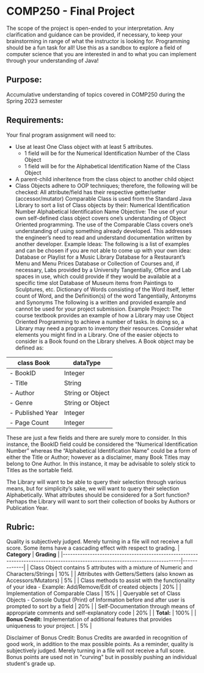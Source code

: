 #   COMP250 - Final Project
The scope of the project is open-ended to your interpretation.  Any clarification and guidance can be provided, if necessary, to keep your brainstorming in range of what the instructor is looking for.  Programming should be a fun task for all!  Use this as a sandbox to explore a field of computer science that you are interested in and to what you can implement through your understanding of Java!
##  Purpose:
Accumulative understanding of topics covered in COMP250 during the Spring 2023 semester
##  Requirements:
Your final program assignment will need to:
-   Use at least One Class object with at least 5 attributes.  
    -   1 field will be for the Numerical Identification Number of the Class Object
    -   1 field will be for the Alphabetical Identification Name of the Class Object
-   A parent-child inheritence from the class object to another child object 
-	Class Objects adhere to OOP techniques; therefore, the following will be checked:
All attribute/field has their respective getter/setter (accessor/mutator)
Comparable Class is used from the Standard Java Library to sort a list of Class objects by their:
Numerical Identification Number
Alphabetical Identification Name
Objective:
The use of your own self-defined class object covers one’s understanding of Object Oriented programming.
The use of the Comparable Class covers one’s understanding of using something already developed.  This addresses the engineer’s need to read and understand documentation written by another developer.
Example Ideas:
The following is a list of examples and can be chosen if you are not able to come up with your own idea:
Database or Playlist for a Music Library
Database for a Restaurant’s Menu and Menu Prices
Database or Collection of Courses and, if necessary, Labs provided by a University
Tangentially, Office and Lab spaces in use, which could provide if they would be available at a specific time slot
Database of Museum items from Paintings to Sculptures, etc.
Dictionary of Words consisting of the Word itself, letter count of Word, and the Definition(s) of the word
Tangentially, Antonyms and Synonyms
The following is a written and provided example and cannot be used for your project submission.
Example Project:
The course textbook provides an example of how a Library may use Object Oriented Programming to achieve a number of tasks.  In doing so, a Library may need a program to inventory their resources.  Consider what elements you might find in a Library.  One of the easier objects to consider is a Book found on the Library shelves.
A Book object may be defined as:

| **class Book**   | **dataType**     |
|------------------|------------------|
| - BookID         | Integer          |
| - Title          | String           |
| - Author         | String or Object |
| - Genre          | String or Object |
| - Published Year | Integer          |
| - Page Count     | Integer          |

These are just a few fields and there are surely more to consider.  In this instance, the BookID field could be considered the “Numerical Identification Number” whereas the “Alphabetical Identification Name” could be a form of either the Title or Author; however as a disclaimer, many Book Titles may belong to One Author.  In this instance, it may be advisable to solely stick to Titles as the sortable field.

The Library will want to be able to query their selection through various means, but for simplicity’s sake, we will want to query their selection Alphabetically.  What attributes should be considered for a Sort function?  Perhaps the Library will want to sort their collection of books by Authors or Publication Year.

##  Rubric:
Quality is subjectively judged.  Merely turning in a file will not receive a full score.  Some items have a cascading effect with respect to grading.
| **Category**                                                                                                                 | **Grading** |
|------------------------------------------------------------------------------------------------------------------------------|-------------|
| Class Object contains 5 attributes with a mixture of Numeric and Characters/Strings                                          | 10%         |
| Attributes with Getters/Setters (also known as Accessors/Mutators)                                                           | 5%          |
| Class methods to assist with the functionality of your idea -  Example:  Add/Remove/Edit of created objects                  | 20%         |
| Implementation of Comparable Class                                                                                           | 15%         |
| Queryable set of Class Objects -  Console Output (Print) of Information before and after user is prompted to sort by a field | 20%         |
| Self-Documentation through means of appropriate comments and self-explanatory code                                           | 20%         |
| **Total:**                                                                                                                   | 100%        |
| **Bonus Credit:**  Implementation of additional features that provides uniqueness to your project.                           | 5%          |


Disclaimer of Bonus Credit:
Bonus Credits are awarded in recognition of good work, in addition to the max possible points.  As a reminder, quality is subjectively judged.  Merely turning in a file will not receive a full score. Bonus points are used not in "curving" but in possibly pushing an individual student's grade up.
